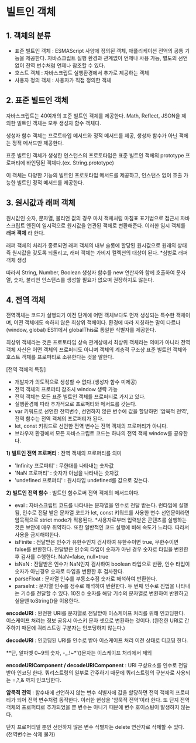 # 빌트인 객체

## 1. 객체의 분류

* 표준 빌트인 객체 : ESMAScript 사양에 정의된 객체, 애플리케이션 전역의 공통 기능을 제공한다. 자바스크립트 실행 환경과 관계없이 언제나 사용 가능, 별도의 선언 없이 전역 변수처럼 언제나 참조할 수 있다.
* 호스트 객체 : 자바스크립트 실행환경에서 추가로 제공하는 객체
* 사용자 정의 객체 : 사용자가 직접 정의한 객체

## 2. 표준 빌트인 객체

자바스크립트는 40여개의 표준 빌트인 객체를 제공한다. Math, Reflect, JSON을 제외한 빌트인 객체는 모두 생성자 함수 객체다.

생성자 함수 객체는 프로토타입 메서드와 정적 메서드를 제공, 생성자 함수가 아닌 객체는 정적 메서드만 제공한다.

표준 빌트인 객체가 생성한 인스턴스의 프로토타입은 표준 빌트인 객체의 prototype 프로퍼티에 바인딩된 객체다.(ex. String.prototype)

이 객체는 다양한 기능의 빌트인 프로토타입 메서드를 제공하고, 인스턴스 없이 호출 가능한 빌트인 정적 메서드를 제공한다.

## 3. 원시값과 래퍼 객체

원시값인 숫자, 문자열, 불리언 값의 경우 마치 객체처럼 마침표 표기법으로 접근시 자바스크립트 엔진이 일시적으로 원시값을 연관된 객체로 변환해준다. 이러한 임시 객체를 __래퍼 객체__ 라 한다.

래퍼 객체의 처리가 종료되면 래퍼 객체의 내부 슬롯에 할당된 원시값으로 원래의 상태 즉 원시값을 갖도록 되돌리고, 래퍼 객체는 가비지 컬렉션의 대상이 된다.
*심벌로 래퍼 객체 생성

따라서 String, Number, Boolean 생성자 함수를 new 연산자와 함께 호출하여 문자열, 숫자, 불리언 인스턴스를 생성할 필요가 없으며 권장하지도 않는다.

## 4. 전역 객체
전역객체는 코드가 실행되기 이전 단계에 어떤 객체보다도 먼저 생성되는 특수한 객체이며, 어떤 객체에도 속하지 않은 최상위 객체이다. 환경에 따라 지칭하는 말이 다르나(window, global) ES11에서 globalThis로 통일한 식별자를 제공한다.

최상위 객체라는 것은 프로토타입 상속 관계상에서 최상위 객체라는 의미가 아니라 전역 객체 자신은 어떤 객체의 프로퍼티도 아니며 객체의 계층적 구조상 표준 빌트인 객체와 호스트 객체를 프로퍼티로 소유한다는 것을 말한다.

[전역 객체의 특징]
* 개발자가 의도적으로 생성할 수 없다.(생성자 함수 미제공)
* 전역 객체의 프로퍼티 참조시 window 생략 가능
* 전역 객체는 모든 표준 빌트인 객체를 프로퍼티로 가지고 있다.
* 실행환경에 따라 추가적으로 프로퍼티와 메서드를 갖는다.
* var 키워드로 선언한 전역변수, 선언하지 않은 변수에 값을 할당하면 '암묵적 전역', 전역 함수는 전역 객체의 프로퍼티가 된다.
* let, const 키워드로 선언한 전역 변수는 전역 객체의 프로퍼티가 아니다.
* 브라우저 환경에서 모든 자바스크립트 코드는 하나의 전역 객체 window를 공유한다.

__1) 빌트인 전역 프로퍼티__ : 전역 객체의 프로퍼티를 의미
* 'Infinity 프로퍼티' : 무한대를 나타내는 숫자값
* 'NaN 프로퍼티' : 숫자가 아님을 나타내는 숫자값
* 'undefined 프로퍼티' : 원시타입 undefined를 값으로 갖는다.

__2) 빌트인 전역 함수__ : 빌트인 함수로써 전역 객체의 메서드이다.
* eval : 자바스크립트 코드를 나타내는 문자열을 인수로 전달 받는다. 런타임에 실행 됨, 인수로 전달 받은 문자열 코드가 let, const 키워드를 사용한 변수 선언문이라면 암묵적으로 strict mode가 적용된다. *사용자로부터 입력받은 콘텐츠를 실행하는 것은 보안에 매우 취약하다. 또한 일반적인 코드 실행에 비해 속도가 느리다. 따라서 사용을 금지해야한다.
* isFinite : 전달받은 인수가 유한수인지 검사하여 유한수이면 true, 무한수이면 false를 반환한다. 전달받은 인수의 타입이 숫자가 아닌 경우 숫자로 타입을 변환한 후 검사를 수행한다. NaN=false, null=true
* isNaN : 전달받은 인수가 NaN인지 검사하여 boolean 타입으로 반환, 인수 타입이 숫자가 아닌경우 숫자로 타입을 변환한 후 검사한다.
* parseFloat : 문자열 인수를 부동소수점 숫자로 해석하여 반환한다.
* parseInt : 문자열 인수를 정수로 해석하여 반환한다. 두 번째 인수로 진법을 나타내는 기수를 전달할 수 있다. 10진수 숫자를 해당 기수의 문자열로 변환하여 반환하고 싶을땐 toString()을 이용한다.

__encodeURI__ : 완전한 URI를 문자열로 전달받아 이스케이프 처리를 위해 인코딩한다. 이스케이프 처리는 정보 공유시 아스키 문자 셋으로 변환하는 것이다. (완전한 URI로 간주하기 때문에 쿼리스트링 구분자는 인코딩하지 않는다.)

__decodeURI__ : 인코딩된 URI를 인수로 받아 이스케이프 처리 이전 상태로 디코딩 한다.

**단, 알파벳 0~9의 숫자, -_.!~*'()문자는 이스케이프 처리에서 제외

__encodeURIComponent / decodeURIComponent__ : URI 구성요소를 인수로 전달받아 인코딩 한다. 쿼리스트링의 일부로 간주하기 때문에 쿼리스트링의 구분자로 사용되는 =,?,& 까지 인코딩한다.

__암묵적 전역__ : 함수내에 선언하지 않는 변수 식별자에 값을 할당하면 전역 객체의 프로퍼티가 되어 전역 변수처럼 동작한다. 이러한 현상을 '암묵적 전역'이라 한다. 또 단지 전역 객체의 프로퍼티로 추가되었을 뿐 변수는 아니기 때문에 변수 호이스팅이 발생하지 않는다.

단지 프로퍼티일 뿐인 선언하지 않은 변수 식별자는 delete 연산자로 삭제할 수 있다.(전역변수는 삭제 불가)
